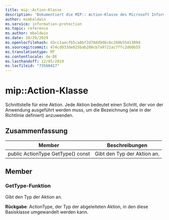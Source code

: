 ```yaml
---
title: mip::Action-Klasse
description: 'Dokumentiert die MIP:: Action-Klasse des Microsoft Information Protection (MIP) SDK.'
author: msmbaldwin
ms.service: information-protection
ms.topic: reference
ms.author: mbaldwin
ms.date: 10/29/2019
ms.openlocfilehash: d3cc1aecfb5ca8bf2d78dd9d6c8c280b5541389d
ms.sourcegitcommit: 474cd033de025bab280cb7a9721ac7ffc2d60b55
ms.translationtype: MT
ms.contentlocale: de-DE
ms.lasthandoff: 12/05/2019
ms.locfileid: "73560417"
---
```

# <a name="class-mipaction"></a>mip::Action-Klasse 
Schnittstelle für eine Aktion. Jede Aktion bedeutet einen Schritt, der von der Anwendung ausgeführt werden muss, um die Bezeichnung (wie in der Richtlinie definiert) anzuwenden.
  
## <a name="summary"></a>Zusammenfassung
 Member                        | Beschreibungen                                
--------------------------------|---------------------------------------------
public ActionType GetType() const  |  Gibt den Typ der Aktion an.
  
## <a name="members"></a>Member
  
### <a name="gettype-function"></a>GetType-Funktion
Gibt den Typ der Aktion an.

  
**Rückgabe**: ActionType, der Typ der abgeleiteten Aktion, in den diese Basisklasse umgewandelt werden kann.